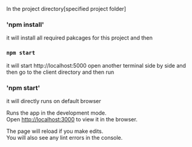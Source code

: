 In the project directory[specified project folder]
### 'npm install'
it will install all required pakcages for this project 
and then 
### `npm start`
it will start http://localhost:5000 
open another terminal side by side and then go to the client directory 
and then run 
### 'npm start'
it will directly runs on default browser 

Runs the app in the development mode.<br>
Open [http://localhost:3000](http://localhost:3000) to view it in the browser.

The page will reload if you make edits.<br>
You will also see any lint errors in the console.

